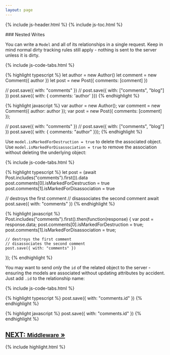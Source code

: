 ```yaml
---
layout: page
---
```


{% include js-header.html %}
{% include js-toc.html %}

<div markdown="1" class="col-md-8 col-md-offset-1">
### Nested Writes

You can write a `Model` and all of its relationships in a single
request. Keep in mind normal dirty tracking rules still apply - nothing
is sent to the server unless it is dirty.

{% include js-code-tabs.html %}
<div markdown="1" class="code-tabs">
  {% highlight typescript %}
  let author = new Author()
  let comment = new Comment({ author })
  let post = new Post({ comments: [comment] })

  // post.save({ with: "comments" })
  // post.save({ with: ["comments", "blog"] })
  post.save({ with: { comments: 'author' }})
  {% endhighlight %}

  {% highlight javascript %}
  var author = new Author();
  var comment = new Comment({ author: author });
  var post = new Post({ comments: [comment] });

  // post.save({ with: "comments" })
  // post.save({ with: ["comments", "blog"] })
  post.save({ with: { comments: "author" }});
  {% endhighlight %}
</div>

Use `model.isMarkedForDestruction = true` to delete the associated
object. Use `model.isMarkedForDisassociation = true` to remove the association
without deleting the underlying object:

{% include js-code-tabs.html %}
<div markdown="1" class="code-tabs">
  {% highlight typescript %}
  let post = (await Post.includes("comments").first()).data
  post.comments[0].isMarkedForDestruction = true
  post.comments[1].isMarkedForDisassociation = true

  // destroys the first comment
  // disassociates the second comment
  await post.save({ with: "comments" })
  {% endhighlight %}

  {% highlight javascript %}
  Post.includes("comments").first().then(function(response) {
    var post = response.data;
    post.comments[0].isMarkedForDestruction = true;
    post.comments[1].isMarkedForDisassociation = true;

    // destroys the first comment
    // disassociates the second comment
    post.save({ with: "comments" })
  });
  {% endhighlight %}
</div>

You may want to send *only* the `id` of the related object to the server - ensuring the models are associated without updating attributes by
accident. Just add `.id` to the relationship name:

{% include js-code-tabs.html %}
<div markdown="1" class="code-tabs">
  {% highlight typescript %}
  post.save({ with: "comments.id" })
  {% endhighlight %}

  {% highlight javascript %}
  post.save({ with: "comments.id" })
  {% endhighlight %}
</div>


<div class="clearfix">
  <h2 id="next">
    <a href="{{site.github.url}}/js/middleware">
      NEXT:
      <small>Middleware</small>
      &raquo;
    </a>
  </h2>
</div>

{% include highlight.html %}

